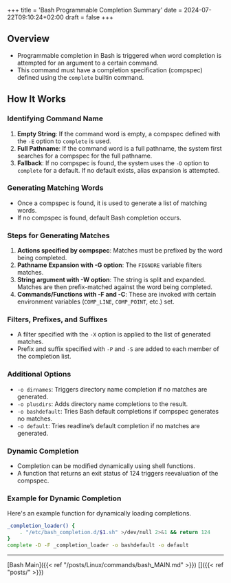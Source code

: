 +++
title = 'Bash Programmable Completion Summary'
date = 2024-07-22T09:10:24+02:00
draft = false
+++


## Overview
- Programmable completion in Bash is triggered when word completion is attempted for an argument to a certain command.
- This command must have a completion specification (compspec) defined using the `complete` builtin command.
  
## How It Works

### Identifying Command Name
1. **Empty String**: If the command word is empty, a compspec defined with the `-E` option to `complete` is used.
2. **Full Pathname**: If the command word is a full pathname, the system first searches for a compspec for the full pathname.
3. **Fallback**: If no compspec is found, the system uses the `-D` option to `complete` for a default. If no default exists, alias expansion is attempted.

### Generating Matching Words
- Once a compspec is found, it is used to generate a list of matching words.
- If no compspec is found, default Bash completion occurs.

### Steps for Generating Matches
1. **Actions specified by compspec**: Matches must be prefixed by the word being completed.
2. **Pathname Expansion with -G option**: The `FIGNORE` variable filters matches.
3. **String argument with -W option**: The string is split and expanded. Matches are then prefix-matched against the word being completed.
4. **Commands/Functions with -F and -C**: These are invoked with certain environment variables (`COMP_LINE`, `COMP_POINT`, etc.) set.

### Filters, Prefixes, and Suffixes
- A filter specified with the `-X` option is applied to the list of generated matches.
- Prefix and suffix specified with `-P` and `-S` are added to each member of the completion list.

### Additional Options
- `-o dirnames`: Triggers directory name completion if no matches are generated.
- `-o plusdirs`: Adds directory name completions to the result.
- `-o bashdefault`: Tries Bash default completions if compspec generates no matches.
- `-o default`: Tries readline’s default completion if no matches are generated.

### Dynamic Completion
- Completion can be modified dynamically using shell functions.
- A function that returns an exit status of 124 triggers reevaluation of the compspec.

### Example for Dynamic Completion
Here's an example function for dynamically loading completions.
```bash
_completion_loader() {
    . "/etc/bash_completion.d/$1.sh" >/dev/null 2>&1 && return 124
}
complete -D -F _completion_loader -o bashdefault -o default
```

---
[Bash Main]({{< ref "/posts/Linux/commands/bash_MAIN.md" >}})
[]({{< ref "posts/" >}})

